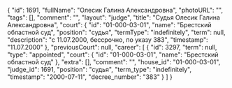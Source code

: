 {
    "id": 1691,
    "fullName": "Олесик Галина Александровна",
    "photoURL": "",
    "tags": [],
    "comment": "",
    "layout": "judge",
    "title": "Судья Олесик Галина Александровна",
    "court": {
        "id": "01-000-03-01",
        "name": "Брестский областной суд",
        "position": "судья",
        "termType": "indefinitely",
        "term": null,
        "description": "c 11.07.2000, бессрочно, по указу 383",
        "timestamp": "11.07.2000"
    },
    "previousCourt": null,
    "career": [
        {
            "id": 3297,
            "term": null,
            "type": "appointed",
            "court": {
                "id": "01-000-03-01",
                "name": "Брестский областной суд"
            },
            "extra": [],
            "comment": "",
            "house_id": "01-000-03-01",
            "judge_id": 1691,
            "position": "судья",
            "term_type": "indefinitely",
            "timestamp": "2000-07-11",
            "decree_number": "383"
        }
    ]
}